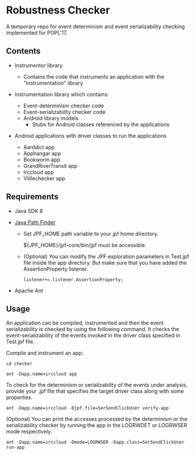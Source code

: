 # Robustness Checker

A temporary repo for event determinism and event serializability checking implemented for POPL'17.


## Contents

- Instrumentor library
    - Contains the code that instruments an application with the "Instrumentation" library
    
    
- Instrumentation library which contains:
	- Event-determinism checker code
    - Event-serializability checker code
    - Android library models
        - Stubs for Android classes referenced by the applications
   
       
- Android applications with driver classes to run the applications
    - Aarddict app
    - Apphangar app
    - Bookworm app
    - GrandRiverTransit app
    - Irccloud app
    - Vlillechecker app
    

## Requirements

- Java SDK 8

- [Java Path Finder](http://javapathfinder.sourceforge.net/)
  
  -  Set JPF_HOME path variable to your jpf home directory.
     
     ${JPF_HOME}/jpf-core/bin/jpf must be accessible.
     
  - (Optional) You can modify the JPF exploration parameters in Test.jpf file inside the app directory. But make sure that you have added the AssertionProperty listener.
	
  	
  		listener+=.listener.AssertionProperty;  

- Apache Ant     
   

## Usage


An application can be compiled, instrumented and then the event serializability is checked by using the following command. It checks the event-serializability of the events invoked in the driver class specified in Test.jpf file.

Compile and instrument an app:

	cd checker 
	
	ant -Dapp.name=irccloud app
	
	
To check for the determinism or serializability of the events under analysis, provide your .jpf file that specifies the target driver class along with some properties. 
		
	ant -Dapp.name=irccloud -Djpf.file=SerSendClickUser verify-app
	
(Optional) You can print the accesses processed by the determinism or the serializability checker by running the app in the LOGRWDET or LOGRWSER mode respectively. 

	ant -Dapp.name=irccloud -Dmode=LOGRWSER -Dapp.class=SerSendClickUser run-app

	


	